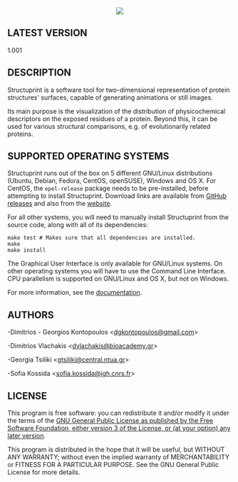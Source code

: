 <center><img src='https://github.com/dgkontopoulos/Structuprint/raw/master/src/images/splash.png'></center>

## LATEST VERSION

1.001

## DESCRIPTION

Structuprint is a software tool for two-dimensional representation of protein 
structures' surfaces, capable of generating animations or still images.

Its main purpose is the visualization of the distribution of 
physicochemical descriptors on the exposed residues of a protein. Beyond 
this, it can be used for various structural comparisons, e.g. of 
evolutionarily related proteins.

## SUPPORTED OPERATING SYSTEMS

Structuprint runs out of the box on 5 different GNU/Linux distributions 
(Ubuntu, Debian, Fedora, CentOS, openSUSE), Windows and OS X. For CentOS, the 
`epel-release` package needs to be pre-installed, before attempting to install 
Structuprint. Download links are available from 
<a href='https://github.com/dgkontopoulos/Structuprint/releases'>GitHub releases</a> and also 
from the <a href='https://dgkontopoulos.github.io/Structuprint/'>website</a>.

For all other systems, you will need to manually install Structuprint 
from the source code, along with all of its dependencies:

    make test # Makes sure that all dependencies are installed.
    make
    make install

The Graphical User Interface is only available for GNU/Linux systems. On other operating 
systems you will have to use the Command Line Interface. CPU parallelism is supported 
on GNU/Linux and OS X, but not on Windows.

For more information, see the 
<a href='https://github.com/dgkontopoulos/Structuprint/raw/master/documentation/documentation.pdf'>documentation</a>.

## AUTHORS

\-Dimitrios - Georgios Kontopoulos <<dgkontopoulos@gmail.com>>

\-Dimitrios Vlachakis <<dvlachakis@bioacademy.gr>>

\-Georgia Tsiliki <<gtsiliki@central.ntua.gr>>

\-Sofia Kossida <<sofia.kossida@igh.cnrs.fr>>

## LICENSE

This program is free software: you can redistribute it 
and/or modify it under the terms of the 
<a href="http://www.gnu.org/licenses/gpl-3.0.html">GNU General 
Public License as published by the Free Software 
Foundation, either version 3 of the License, or (at your 
option) any later version</a>.

This program is distributed in the hope that it will be useful,
but WITHOUT ANY WARRANTY; without even the implied warranty of
MERCHANTABILITY or FITNESS FOR A PARTICULAR PURPOSE.  See the
GNU General Public License for more details.

